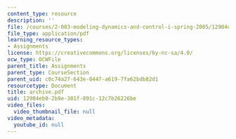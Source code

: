 ```yaml
---
content_type: resource
description: ''
file: /courses/2-003-modeling-dynamics-and-control-i-spring-2005/12904eb02b9e301f891c12c7b26226be_archive.pdf
file_type: application/pdf
learning_resource_types:
- Assignments
license: https://creativecommons.org/licenses/by-nc-sa/4.0/
ocw_type: OCWFile
parent_title: Assignments
parent_type: CourseSection
parent_uid: c0c74a27-643e-0447-a619-7fa62bdb82d1
resourcetype: Document
title: archive.pdf
uid: 12904eb0-2b9e-301f-891c-12c7b26226be
video_files:
  video_thumbnail_file: null
video_metadata:
  youtube_id: null
---
```

